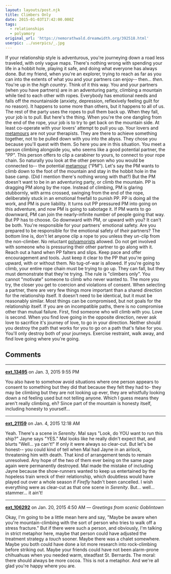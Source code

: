 ```yaml
---
layout: layouts/post.njk
title: Climbers Only
date: 2015-01-03T17:42:00.000Z
tags:
  - relationships
  - polyamory
original_url: 'https://nemorathwald.dreamwidth.org/392518.html'
userpic: ../userpics/_.jpg
---
```

If your relationship style is adventurous, you're journeying down a road less traveled, with only vague maps. There's nothing wrong with spending your life in a hobbit hole, playing it safe, and doing what everyone has always done. But my friend, when you're an explorer, trying to reach as far as you can into the extents of what you and your partners can enjoy-- then... _then_. You're up in the _high country_. Think of it this way. You and your partners (when you have partners) are in an adventuring party, climbing a mountain while tied to each other with ropes. Everybody has emotional needs and falls off the mountainside (anxiety, depression, reflexively feeling guilt for no reason). It happens to some more than others, but it happens to all of us. The rest of the party uses the ropes to pull them back up. When they fall, your job is to pull. But here's the thing. When you're the one dangling from the end of the rope, your job is to try to get back on the mountain side. At least co-operate with your lovers' attempt to pull you up. Your lovers and [metamours](http://solopoly.net/2012/09/29/whats-a-metamour-on-my-terms/) are not your therapists. They are there to achieve something together, not to be pulled down with you into the abyss. They chose you because you'll quest with them. So here you are in this situation. You meet a person climbing alongside you, who seems like a good potential partner, the "PP". This person offers to clip a carabiner to yours, to connect to your rope chain. So naturally you look at the other person who you would be connected to-- the potential [metamour](http://solopoly.net/2012/09/29/whats-a-metamour-on-my-terms/) ("PM"). Let's say the PM wants to climb down to the foot of the mountain and stay in the hobbit hole in the base camp. (Did I mention there's nothing wrong with that?) But the PM doesn't want to be in an adventuring party, or climb the mountain. PP is dragging PM along by the rope. Instead of climbing, PM is glaring stubbornly, with arms crossed, swinging from the end of the rope, deliberately stuck in an emotional freefall to punish PP. PP is doing all the work, and PM is pure liability. It turns out PP pressured PM into going on this adventure, and now PM is going to sabotage it. If PM wants to go downward, PM can join the nearly-infinite number of people going that way. But PP has to choose. Go downward with PM, or upward with you? It can't be both. You're responsible for your partners' emotional safety. Are you prepared to be responsible for the emotional safety of _their_ partners? The bottom line is, don't let anyone clip a rope to you unless they un-clip from the non-climber. No reluctant [polyamorists](http://www.morethantwo.com/whatispolyamory.pdf) allowed. Do not get involved with someone who is pressuring their other partner to go along with it. Reach out a hand when PP falters and slips. Keep pace and offer encouragement and tools. Just keep it clear to the PP that you're going upward, with or without them. No tug-of-war is allowed. If you're going to climb, your entire rope chain must be trying to go up. They can fall, but they must demonstrate that they're trying. The rule is "climbers only". You cannot "motivate" someone to climb who never wanted to. The more you try, the closer you get to coercion and violations of consent. When selecting a partner, there are very few things more important than a shared direction for the relationship itself. It doesn't need to be identical, but it must be reasonably similar. Most things can be compromised, but not goals for the relationship itself. If you are on incompatible paths, there is no compromise other than mutual failure. First, find someone who will climb with you. Love is second. When you find love going in the opposite direction, never ask love to sacrifice it's journey of love, to go in your direction. Neither should you destroy the path that works for you to go on a path that's false for you. You'll only destroy both of your journeys. Exercise restraint, walk away, and find love going where you're going.

## Comments

---

**[ext_13495](https://www.dreamwidth.org/users/ext_13495)** on Jan. 3, 2015 9:55 PM

You also have to somehow avoid situations where one person appears to consent to something but they did that because they felt they had to- they may be climbing but they are not looking up ever, they are whistfully looking down a nd feeling used but not telling anyone. Which I guess means they aren't really climbing, eh? Since part of the mountain is honesty itself, including honesty to yourself...

---

**[ext_21159](https://www.dreamwidth.org/users/ext_21159)** on Jan. 4, 2015 12:18 AM

Yeah. There's a scene in _Serenity_. Mal says "Look, do YOU want to run this ship?" Jayne says "YES." Mal looks like he really didn't expect that, and blurts "Well... ya can't!" If only it were always so clear-cut. But let's be honest-- you could kind of tell when Mal had Jayne in an airlock, threatening him with death. That kind of arrangement tends to remain unresolved. Any hope of the two of them ever being on the same page again were permanently destroyed. Mal made the mistake of including Jayne because the show-runners wanted to keep us entertained by the hopeless train wreck of their relationship, which doubtless would have played out over a whole season if _Firefly_ hadn't been cancelled. I wish everything were as clear-cut as that one scene in _Serenity_. But... well... stammer... it ain't!

---

**[ext_106292](https://www.dreamwidth.org/users/ext_106292)** on Jan. 20, 2015 4:50 AM — *Greetings from scenic Goblintown*

Okay, I'm going to be a little mean here and say, "Maybe be aware when you're mountain-climbing with the sort of person who tries to walk off a stress fracture." But if there were such a person, and obviously, I'm talking in strict metaphor here, maybe that person could have adjusted the treatment strategy a _touch_ sooner. Maybe there was a chalet somewhere. Maybe you both could have done a lot more research into rock-climbing before striking out. Maybe your friends could have not been alarm-prone chihuahuas when you needed warm, steadfast St. Bernards. The moral: there should always be more cocoa. This is not a metaphor. And we're all glad you're happy where you are.
